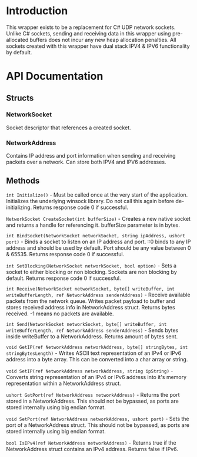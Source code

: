 # Introduction

This wrapper exists to be a replacement for C# UDP network sockets. Unlike C# sockets, sending and receiving data in this wrapper using pre-allocated buffers does not incur any new heap allocation penalties. All sockets created with this wrapper have dual stack IPV4 & IPV6 functionality by default.

# API Documentation

## Structs
### NetworkSocket 
Socket descriptor that references a created socket.

### NetworkAddress
Contains IP address and port information when sending and receiving packets over a network. Can store both IPV4 and IPV6 addresses.

## Methods
`int Initialize()` - 
Must be called once at the very start of the application. Initializes the underlying winsock library. Do not call this again before de-initializing.
Returns response code 0 if successful.

`NetworkSocket CreateSocket(int bufferSize)` - 
Creates a new native socket and returns a handle for referencing it. bufferSize parameter is in bytes.

`int BindSocket(NetworkSocket networkSocket, string ipAddress, ushort port)` - 
Binds a socket to listen on an IP address and port. ::0 binds to any IP address and should be used by default. Port should be any value between 0 & 65535.
Returns response code 0 if successful.

`int SetBlocking(NetworkSocket networkSocket, bool option)` -
Sets a socket to either blocking or non blocking. Sockets are non blocking by default. Returns response code 0 if successful.

`int Receive(NetworkSocket networkSocket, byte[] writeBuffer, int writeBufferLength, ref NetworkAddress senderAddress)` - 
Receive available packets from the network queue. Writes packet payload to buffer and stores received address info in NetworkAddress struct. 
Returns bytes received. -1 means no packets are available.

`int Send(NetworkSocket networkSocket, byte[] writeBuffer, int writeBufferLength, ref NetworkAddress senderAddress)` -
Sends bytes inside writeBuffer to a NetworkAddress. Returns amount of bytes sent.

`void GetIP(ref NetworkAddress networkAddress, byte[] stringBytes, int stringBytesLength)` - Writes ASCII text representation of an IPv4 or IPv6 address into a byte array. This can be converted into a char array or string.

`void SetIP(ref NetworkAddress networkAddress, string ipString)` - Converts string representation of an IPv4 or IPv6 address into it's memory representation within a NetworkAddress struct.

`ushort GetPort(ref NetworkAddress networkAddress)` - Returns the port stored in a NetworkAddress. This should not be bypassed, as ports are stored internally using big endian format.

`void SetPort(ref NetworkAddress networkAddress, ushort port)` - Sets the port of a NetworkAddress struct. This should not be bypassed, as ports are stored internally using big endian format.

`bool IsIPv4(ref NetworkAddress networkAddress)` - Returns true if the NetworkAddress struct contains an IPv4 address. Returns false if IPv6.







